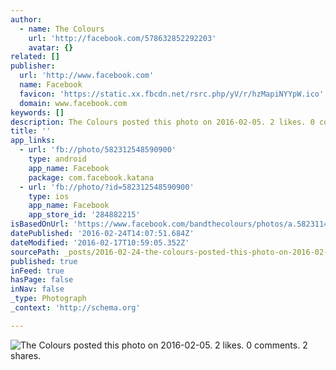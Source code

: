 ```yaml
---
author:
  - name: The Colours
    url: 'http://facebook.com/578632852292203'
    avatar: {}
related: []
publisher:
  url: 'http://www.facebook.com'
  name: Facebook
  favicon: 'https://static.xx.fbcdn.net/rsrc.php/yV/r/hzMapiNYYpW.ico'
  domain: www.facebook.com
keywords: []
description: The Colours posted this photo on 2016-02-05. 2 likes. 0 comments. 2 shares.
title: ''
app_links:
  - url: 'fb://photo/582312548590900'
    type: android
    app_name: Facebook
    package: com.facebook.katana
  - url: 'fb://photo/?id=582312548590900'
    type: ios
    app_name: Facebook
    app_store_id: '284882215'
isBasedOnUrl: 'https://www.facebook.com/bandthecolours/photos/a.582311421924346.1073741829.578632852292203/582312548590900/?type=3'
datePublished: '2016-02-24T14:07:51.684Z'
dateModified: '2016-02-17T10:59:05.352Z'
sourcePath: _posts/2016-02-24-the-colours-posted-this-photo-on-2016-02-05-2-likes-0-comm.md
published: true
inFeed: true
hasPage: false
inNav: false
_type: Photograph
_context: 'http://schema.org'

---
```

![The Colours posted this photo on 2016-02-05&period; 2 likes&period; 0 comments&period; 2 shares&period;](https://scontent.xx.fbcdn.net/hphotos-xpf1/t31.0-0/p180x540/12657777_582312548590900_9147031261924817750_o.jpg)
